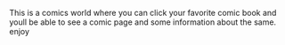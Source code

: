 This is a comics world where you can click your favorite comic book and youll be able to see a comic page and some information about the same. enjoy
